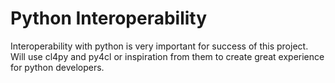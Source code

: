 # Python Interoperability

Interoperability with python is very important for success of this project. Will use cl4py and py4cl or inspiration from them to create great experience for python developers.